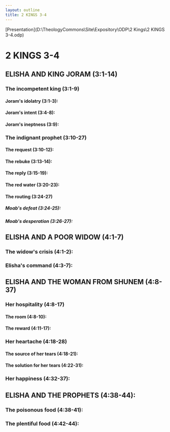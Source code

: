 ```yaml
---
layout: outline
title: 2 KINGS 3-4
---
```

[Presentation](D:\TheologyCommons\Site\Expository\ODP\2 Kings\2 KINGS 3-4.odp)
# 2 KINGS 3-4 
## ELISHA AND KING JORAM (3:1-14) 
###  The incompetent king (3:1-9) 
####  Joram\'s idolatry (3:1-3): 
####  Joram\'s intent (3:4-8): 
####  Joram\'s ineptness (3:9): 
###  The indignant prophet (3:10-27) 
####  The request (3:10-12): 
####  The rebuke (3:13-14): 
####  The reply (3:15-19): 
####  The red water (3:20-23): 
####  The routing (3:24-27) 
#####  Moab\'s defeat (3:24-25): 
#####  Moab\'s desperation (3:26-27): 
## ELISHA AND A POOR WIDOW (4:1-7) 
###  The widow\'s crisis (4:1-2): 
###  Elisha\'s command (4:3-7): 
## ELISHA AND THE WOMAN FROM SHUNEM (4:8-37) 
###  Her hospitality (4:8-17) 
####  The room (4:8-10): 
####  The reward (4:11-17): 
###  Her heartache (4:18-28) 
####  The source of her tears (4:18-21):
####  The solution for her tears (4:22-31): 
###  Her happiness (4:32-37): 
## ELISHA AND THE PROPHETS (4:38-44): 
###  The poisonous food (4:38-41): 
###  The plentiful food (4:42-44): 
